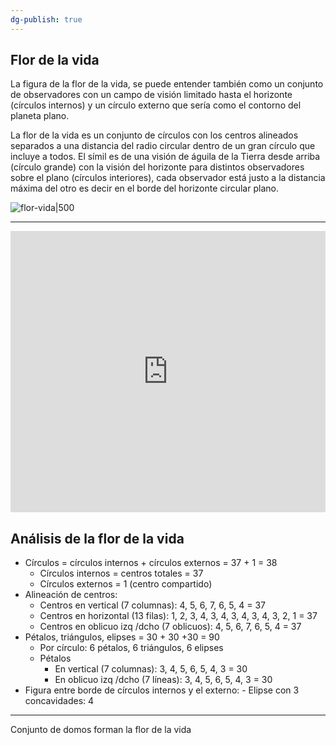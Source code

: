 ```yaml
---
dg-publish: true
---
```


## Flor de la vida

La figura de la flor de la vida, se puede entender también como un conjunto de observadores con un campo de visión limitado hasta el horizonte (círculos internos) y un círculo externo que sería como el contorno del planeta plano.

La flor de la vida es un conjunto de círculos con los centros alineados separados a una distancia del radio circular dentro de un gran círculo que incluye a todos. El símil es de una visión de águila de la Tierra desde arriba (círculo grande) con la visión del horizonte para distintos observadores sobre el plano (círculos interiores), cada observador está justo a la distancia máxima del otro es decir en el borde del horizonte circular plano.

![flor-vida|500](https://i.imgur.com/AJKnLvG.jpeg)

---

<iframe style="border: 0; width: 100%; height: 450px;" allowfullscreen frameborder="0" src="https://www.youtube.com/embed/0AktguOn6QI" allowfullscreen></iframe>

## Análisis de la flor de la vida
- Círculos = círculos internos + círculos externos = 37 + 1 = 38
	- Círculos internos = centros totales = 37
	- Círculos externos = 1 (centro compartido)
- Alineación de centros:
	- Centros en vertical (7 columnas): 4, 5, 6, 7, 6, 5, 4 = 37
	- Centros en horizontal (13 filas): 1, 2, 3, 4, 3, 4, 3, 4, 3, 4, 3, 2, 1 = 37
	- Centros en oblicuo izq /dcho (7 oblicuos): 4, 5, 6, 7, 6, 5, 4 = 37
- Pétalos, triángulos, elipses = 30 + 30 +30 = 90
	- Por círculo: 6 pétalos, 6 triángulos, 6 elipses
	- Pétalos 
		- En vertical (7 columnas): 3, 4, 5, 6, 5, 4, 3 = 30
		- En oblicuo izq /dcho (7 líneas): 3, 4, 5, 6, 5, 4, 3 = 30
- Figura entre borde de círculos internos y el externo:
		- Elipse con 3 concavidades: 4

---

Conjunto de domos forman la flor de la vida